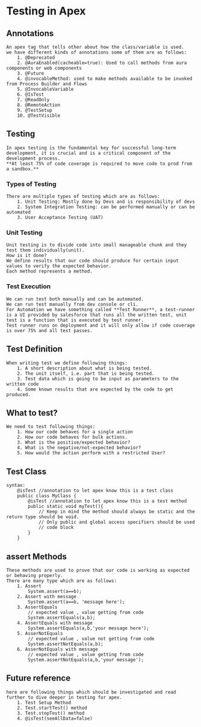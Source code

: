 # Testing in Apex

## Annotations

    An apex tag that tells other about how the class/variable is used.
    we have different kinds of annotations some of them are as follows:
        1. @Deprecated
        2. @AuraEnabled(cacheable=true): Used to call methods from aura components or web components
        3. @Future
        4. @invocableMethod: used to make methods available to be invoked from Process Builder and Flows
        5. @InvocableVariable
        6. @IsTest
        7. @ReadOnly
        8. @RemoteAction
        9. @TestSetup
        10. @TestVisible

## Testing

    In apex testing is the fundamental key for successful long-term development, it is crucial and is a critical component of the development process.
    **At least 75% of code coverage is required to move code to prod from a sandbox.**

### Types of Testing

    There are multiple types of testing which are as follows:
        1. Unit Testing: Mostly done by Devs and is responsibility of devs
        2. System Integration Testing: can be performed manually or can be automated
        3. User Acceptance Testing (UAT)

### Unit Testing

    Unit testing is to divide code into small manageable chunk and they test them individually(unit).
    How is it done?
    We define results that our code should produce for certain input values to verify the expected behavior.
    Each method represents a method.

### Test Execution

    We can run test both manually and can be automated.
    We can run test manually from dev console or cli.
    For Automation we have something called **Test Runner**, a test-runner is a UI provided by salesforce that runs all the written test, unit test is a function that is executed by test runner.
    Test runner runs on deployment and it will only allow if code coverage is over 75% and all test passes.

## Test Definition

    When writing test we define following things:
        1. A short description about what is being tested.
        2. The unit itself, i.e. part that is being tested.
        3. Test data which is going to be input as parameters to the written code
        4. Some known results that are expected by the code to get produced.

## What to test?

    We need to test following things:
        1. How our code behaves for a single action
        2. How our code behaves for bulk actions.
        3. What is the positive/expected behavior?
        4. What is the negative/not-expected behavior?
        5. How would the action perform with a restricted User?

## Test Class

    syntax:
        @isTest //annotation to let apex know this is a test class
        public class MyClass {
            @isTest //annotation to let apex know this is a test method
            public static void myTest(){
                // Keep in mind the method should always be static and the return type should be void.
                // Only public and global access specifiers should be used 
                // code block
            }
        }

## assert Methods

    These methods are used to prove that our code is working as expected or behaving properly.
    There are many type which are as follows:
        1. Assert
            System.assert(a==b); 
        2. Assert with message
            System.assert(a==b, 'message here');
        3. AssertEquals
            // expected value , value getting from code
            System.assertEquals(a,b);
        4. AssertEquals with message
            System.assertEquals(a,b,'your message here');
        5. AsserNotEquals
            // expected value , value not getting from code
            System.assertNotEquals(a,b);
        6. AsserNotEquals with message
            // expected value , value getting from code
            System.assertNotEquals(a,b,'your message');

## Future reference

    here are following things which should be investigated and read further to dive deeper in testing for apex.
        1. Test Setup Method
        2. Test.startTest() method
        3. Test.stopTest() method
        4. @isTest(seeAllData=false)
